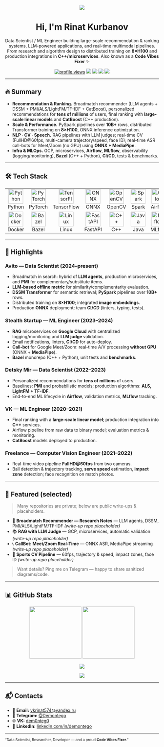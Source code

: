 <!--
  Profile README for github.com/Demontego
  Theme: clean, international, with a bit of vibe 😎
-->

<p align="center">
  <img src="https://readme-typing-svg.herokuapp.com?size=28&duration=3000&center=true&vCenter=true&width=780&lines=Data+Scientist+%7C+Researcher+%7C+Developer+%7C+Code+Vibes+Fixer" />
</p>

<h1 align="center">Hi, I'm Rinat Kurbanov</h1>

<p align="center">
  Data Scientist / ML Engineer building large-scale recommendation & ranking systems, LLM-powered applications, and real-time multimodal pipelines.<br/>
  From research and algorithm design to distributed training on <b>8×H100</b> and production integrations in <b>C++/microservices</b>. Also known as a <b>Code Vibes Fixer</b> ✨
</p>

<p align="center">
  <a href="https://github.com/Demontego"><img src="https://komarev.com/ghpvc/?username=Demontego&style=for-the-badge" alt="profile views"></a>
  <a href="https://t.me/Demontego"><img src="https://img.shields.io/badge/Telegram-@Demontego-2CA5E0?style=for-the-badge&logo=telegram&logoColor=white" /></a>
  <a href="mailto:vkrinat574@yandex.ru"><img src="https://img.shields.io/badge/Email-vkrinat574%40yandex.ru-red?style=for-the-badge" /></a>
  <a href="https://www.linkedin.com/in/demontego/"><img src="https://img.shields.io/badge/LinkedIn-demontego-0A66C2?style=for-the-badge&logo=linkedin&logoColor=white" /></a>
  <a href="https://vk.com/dem0nteg0"><img src="https://img.shields.io/badge/VK-dem0nteg0-4680C2?style=for-the-badge&logo=vk&logoColor=white" /></a>
</p>

---

## 🔥 Summary

- **Recommendation & Ranking.** Broadmatch recommender (LLM agents + DSSM + PMI/ALS/LightFM/TF-IDF + CatBoost), personalized recommendations for **tens of millions** of users, final ranking with **large-scale linear models** and **CatBoost** (C++ production).
- **Scale & Performance.** PySpark pipelines over **10B+** rows, distributed Transformer training on **8×H100**, ONNX inference optimization.
- **NLP · CV · Speech.** RAG pipelines with LLM judges; real-time CV (FullHD@60fps, multi-camera trajectory/speed, face ID); real-time ASR call-bots for Meet/Zoom (no GPU) using **ONNX + MediaPipe**.
- **Infra & MLOps.** GCP, microservices, **Airflow**, **MLflow**, observability (logging/monitoring), **Bazel** (C++ + Python), **CI/CD**, tests & benchmarks.

---

## 🛠 Tech Stack

<table>
  <tr>
    <td align="center" width="96">
      <img src="https://cdn.jsdelivr.net/gh/devicons/devicon/icons/python/python-original.svg" width="48" height="48" alt="Python" />
      <br>Python
    </td>
    <td align="center" width="96">
      <img src="https://cdn.jsdelivr.net/gh/devicons/devicon/icons/pytorch/pytorch-original.svg" width="48" height="48" alt="PyTorch" />
      <br>PyTorch
    </td>
    <td align="center" width="96">
      <img src="https://cdn.jsdelivr.net/gh/devicons/devicon/icons/tensorflow/tensorflow-original.svg" width="48" height="48" alt="TensorFlow" />
      <br>TensorFlow
    </td>
    <td align="center" width="96">
      <img src="https://www.vectorlogo.zone/logos/onnxai/onnxai-icon.svg" width="48" height="48" alt="ONNX" />
      <br>ONNX
    </td>
    <td align="center" width="96">
      <img src="https://cdn.jsdelivr.net/gh/devicons/devicon/icons/opencv/opencv-original.svg" width="48" height="48" alt="OpenCV" />
      <br>OpenCV
    </td>
    <td align="center" width="96">
      <img src="https://www.vectorlogo.zone/logos/apache_spark/apache_spark-icon.svg" width="48" height="48" alt="Spark" />
      <br>Spark
    </td>
    <td align="center" width="96">
      <img src="https://cdn.jsdelivr.net/gh/devicons/devicon/icons/apacheairflow/apacheairflow-original.svg" width="48" height="48" alt="Airflow" />
      <br>Airflow
    </td>
    <td align="center" width="96">
      <img src="https://cdn.jsdelivr.net/gh/devicons/devicon/icons/googlecloud/googlecloud-original.svg" width="48" height="48" alt="Google Cloud" />
      <br>GCP
    </td>
  </tr>
  <tr>
    <td align="center" width="96">
      <img src="https://cdn.jsdelivr.net/gh/devicons/devicon/icons/docker/docker-original.svg" width="48" height="48" alt="Docker" />
      <br>Docker
    </td>
    <td align="center" width="96">
      <img src="https://www.vectorlogo.zone/logos/bazelbuild/bazelbuild-icon.svg" width="48" height="48" alt="Bazel" />
      <br>Bazel
    </td>
    <td align="center" width="96">
      <img src="https://cdn.jsdelivr.net/gh/devicons/devicon/icons/linux/linux-original.svg" width="48" height="48" alt="Linux" />
      <br>Linux
    </td>
    <td align="center" width="96">
      <img src="https://www.vectorlogo.zone/logos/fastapi/fastapi-icon.svg" width="48" height="48" alt="FastAPI" />
      <br>FastAPI
    </td>
    <td align="center" width="96">
      <img src="https://cdn.jsdelivr.net/gh/devicons/devicon/icons/cplusplus/cplusplus-original.svg" width="48" height="48" alt="C++" />
      <br>C++
    </td>
    <td align="center" width="96">
      <img src="https://cdn.jsdelivr.net/gh/devicons/devicon/icons/java/java-original.svg" width="48" height="48" alt="Java" />
      <br>Java
    </td>
    <td align="center" width="96">
      <img src="https://raw.githubusercontent.com/mlflow/mlflow/master/docs/source/_static/MLflow-logo-final-black.png" width="48" height="48" alt="MLflow" />
      <br>MLflow
    </td>
    <td align="center" width="96">
      <img src="https://raw.githubusercontent.com/google/mediapipe/master/docs/images/mediapipe_logo.png" width="48" height="48" alt="MediaPipe" />
      <br>MediaPipe
    </td>
  </tr>
</table>



---

## 🚀 Highlights

### Avito — Data Scientist (2024–present)
- Broadmatch in search: hybrid of **LLM agents**, production microservices, and **PMI** for complementary/substitute items.
- **LLM-based offline metric** for similarity/complementarity evaluation.
- **DSSM Transformer** for semantic retrieval; **PySpark** pipelines over **10B+** rows.
- Distributed training on **8×H100**; integrated **image embeddings**.
- Production **ONNX** deployment; team **CI/CD** (linters, typing, tests).

### Stealth Startup — ML Engineer (2023–2024)
- **RAG** microservices on **Google Cloud** with centralized logging/monitoring and **LLM judge** validation.
- Email notifications, linters, **CI/CD** for auto-deploy.
- **Call-bot** for Google Meet/Zoom: real-time A/V processing **without GPU** (ONNX + **MediaPipe**).
- **Bazel** monorepo (C++ + Python), unit tests and **benchmarks**.

### Detsky Mir — Data Scientist (2022–2023)
- Personalized recommendations for **tens of millions** of users.
- Baselines: **PMI** and probabilistic models; production algorithms: **ALS, LightFM + TF-IDF**.
- End-to-end ML lifecycle in **Airflow**, validation metrics, **MLflow** tracking.

### VK — ML Engineer (2020–2021)
- Final ranking with a **large-scale linear model**; production integration into **C++** services.
- Airflow pipeline from raw data to binary model; evaluation metrics & monitoring.
- **CatBoost** models deployed to production.

### Freelance — Computer Vision Engineer (2021–2022)
- Real-time video pipeline **FullHD@60fps** from two cameras.
- Ball detection & trajectory tracking, **serve speed** estimation, **impact zone** detection; face recognition on match photos.

---

## 📌 Featured (selected)

> Many repositories are private; below are public write-ups & placeholders.

- 🧠 **Broadmatch Recommender — Research Notes** — LLM agents, DSSM, PMI/ALS/LightFM/TF-IDF *(write-up repo placeholder)*  
- 📚 **RAG with LLM Judge** — GCP, microservices, automatic validation *(write-up repo placeholder)*  
- 📞 **CallBot: Meet/Zoom Real-Time** — ONNX ASR, MediaPipe streaming *(write-up repo placeholder)*  
- 🎾 **Sports CV Pipeline** — 60fps, trajectory & speed, impact zones, face ID *(write-up repo placeholder)*

> Want details? Ping me on Telegram — happy to share sanitized diagrams/code.

---

## 📊 GitHub Stats

<p align="center">
  <img height="170" src="https://github-readme-stats.vercel.app/api?username=Demontego&show_icons=true&rank_icon=github&include_all_commits=true&count_private=true&theme=tokyonight" />
  <img height="170" src="https://github-readme-stats.vercel.app/api/top-langs/?username=Demontego&layout=compact&langs_count=10&theme=tokyonight" />
</p>

<p align="center">
  <img src="https://github-readme-streak-stats.herokuapp.com/?user=Demontego&theme=tokyonight" />
</p>

<p align="center">
  <a href="https://github.com/ryo-ma/github-profile-trophy"><img src="https://github-profile-trophy.vercel.app/?username=Demontego&theme=onedark&no-frame=true&no-bg=true&column=6" /></a>
</p>

---

## 📬 Contacts

- 📧 **Email:** <a href="mailto:vkrinat574@yandex.ru">vkrinat574@yandex.ru</a>  
- 💬 **Telegram:** <a href="https://t.me/Demontego">@Demontego</a>  
- 🌐 **VK:** <a href="https://vk.com/dem0nteg0">dem0nteg0</a>  
- 💼 **LinkedIn:** <a href="https://www.linkedin.com/in/demontego/">linkedin.com/in/demontego</a>

---

<sub>“Data Scientist, Researcher, Developer — and a proud <b>Code Vibes Fixer</b>.”</sub>
